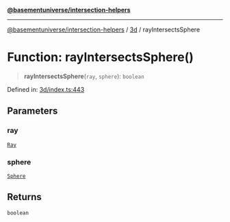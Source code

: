 [**@basementuniverse/intersection-helpers**](../../README.md)

***

[@basementuniverse/intersection-helpers](../../README.md) / [3d](../README.md) / rayIntersectsSphere

# Function: rayIntersectsSphere()

> **rayIntersectsSphere**(`ray`, `sphere`): `boolean`

Defined in: [3d/index.ts:443](https://github.com/basementuniverse/intersection-helpers/blob/98a1762f467a7b92d986d7a09e3582c961f718d2/src/3d/index.ts#L443)

## Parameters

### ray

[`Ray`](../types/type-aliases/Ray.md)

### sphere

[`Sphere`](../types/type-aliases/Sphere.md)

## Returns

`boolean`
